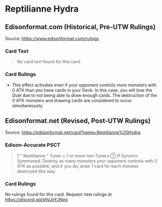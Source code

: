 # Reptilianne Hydra

## Edisonformat.com (Historical, Pre-UTW Rulings)

Source: https://www.edisonformat.com/rulings

### Card Text

> No card text found for this card.

### Card Rulings

*   This effect activates even if your opponent controls more monsters with 0 ATK than you have cards in your Deck. In this case, you will lose the Duel due to not being able to draw enough cards. The destruction of the 0 ATK monsters and drawing cards are considered to occur simultaneously.

## Edisonformat.net (Revised, Post-UTW Rulings)

Source: https://edisonformat.net/card?name=Reptilianne%20Hydra

### Edison-Accurate PSCT

> 1 " Reptilianne " Tuner + 1 or more non-Tuners
> ① If Synchro Summoned: Destroy as many monsters your opponent controls with 0 ATK as possible, and if you do, draw 1 card for each monster destroyed this way.

### Card Rulings

No rulings found for this card. Request new rulings at https://discord.gg/shVJnYJNpg
            